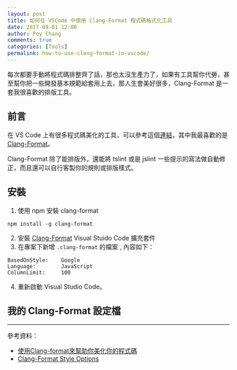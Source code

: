 ```yaml
---
layout: post
title: 如何在 VSCode 中使用 Clang-Format 程式碼格式化工具
date: 2017-09-01 12:00
author: Poy Chang
comments: true
categories: [Tools]
permalink: how-to-use-clang-format-in-vscode/
---
```

每次都要手動將程式碼排整齊了話，那也太沒生產力了，如果有工具幫你代勞，甚至幫你把一些開發基本規範給套用上去，那人生會美好很多，Clang-Format 是一套我很喜歡的排版工具。

## 前言

在 VS Code 上有很多程式碼美化的工具，可以參考這個[連結](https://marketplace.visualstudio.com/search?target=VSCode&category=Formatters&sortBy=Downloads)，其中我最喜歡的是 [Clang-Format](https://marketplace.visualstudio.com/items?itemName=xaver.clang-format)。

Clang-Format 除了能排版外，還能將 tslint 或是 jslint 一些提示的寫法做自動修正，而且還可以自行客製你的規則或排版樣式。

## 安裝

1. 使用 npm 安裝 clang-format
```
npm install -g clang-format
```

2. 安裝 [Clang-Format](https://marketplace.visualstudio.com/items?itemName=xaver.clang-format) Visual Stuido Code 擴充套件
3. 在專案下新增 `.clang-format` 的檔案 , 內容如下：
```
BasedOnStyle:    Google
Language:        JavaScript
ColumnLimit:     100
```

4. 重新啟動 Visual Studio Code。

## 我的 Clang-Format 設定檔

<script src="https://gist.github.com/poychang/a7e01e342b1dd3fbb24f087712bbaaea.js"></script>

----------

參考資料：

* [使用Clang-format來幫助你美化你的程式碼](https://forum.angular.tw/t/topic/235/2)
* [Clang-Format Style Options](https://clang.llvm.org/docs/ClangFormatStyleOptions.html)
